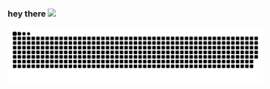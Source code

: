 ### hey there <img src="https://media.giphy.com/media/hvRJCLFzcasrR4ia7z/giphy.gif" width="25px">
![Snake animation](https://github.com/PedrogGomes/PedrogGomes/blob/output/github-contribution-grid-snake.svg)
